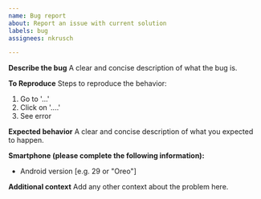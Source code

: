 ```yaml
---
name: Bug report
about: Report an issue with current solution
labels: bug
assignees: nkrusch

---
```


**Describe the bug**
A clear and concise description of what the bug is.

**To Reproduce**
Steps to reproduce the behavior:
1. Go to '...'
2. Click on '....'
3. See error

**Expected behavior**
A clear and concise description of what you expected to happen.

**Smartphone (please complete the following information):**
 - Android version [e.g. 29 or "Oreo"]

**Additional context**
Add any other context about the problem here.
